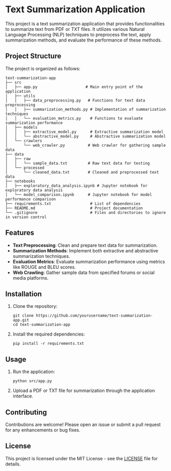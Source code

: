 # Text Summarization Application

This project is a text summarization application that provides functionalities to summarize text from PDF or TXT files. It utilizes various Natural Language Processing (NLP) techniques to preprocess the text, apply summarization methods, and evaluate the performance of these methods.

## Project Structure

The project is organized as follows:

```
text-summarization-app
├── src
│   ├── app.py                     # Main entry point of the application
│   ├── utils
│   │   ├── data_preprocessing.py   # Functions for text data preprocessing
│   │   ├── summarization_methods.py # Implementation of summarization techniques
│   │   └── evaluation_metrics.py    # Functions to evaluate summarization performance
│   ├── models
│   │   ├── extractive_model.py      # Extractive summarization model
│   │   └── abstractive_model.py     # Abstractive summarization model
│   └── crawlers
│       └── web_crawler.py          # Web crawler for gathering sample data
├── data
│   ├── raw
│   │   └── sample_data.txt         # Raw text data for testing
│   └── processed
│       └── cleaned_data.txt        # Cleaned and preprocessed text data
├── notebooks
│   ├── exploratory_data_analysis.ipynb # Jupyter notebook for exploratory data analysis
│   └── model_comparison.ipynb      # Jupyter notebook for model performance comparison
├── requirements.txt                 # List of dependencies
├── README.md                        # Project documentation
└── .gitignore                       # Files and directories to ignore in version control
```

## Features

- **Text Preprocessing**: Clean and prepare text data for summarization.
- **Summarization Methods**: Implement both extractive and abstractive summarization techniques.
- **Evaluation Metrics**: Evaluate summarization performance using metrics like ROUGE and BLEU scores.
- **Web Crawling**: Gather sample data from specified forums or social media platforms.

## Installation

1. Clone the repository:
   ```
   git clone https://github.com/yourusername/text-summarization-app.git
   cd text-summarization-app
   ```

2. Install the required dependencies:
   ```
   pip install -r requirements.txt
   ```

## Usage

1. Run the application:
   ```
   python src/app.py
   ```

2. Upload a PDF or TXT file for summarization through the application interface.

## Contributing

Contributions are welcome! Please open an issue or submit a pull request for any enhancements or bug fixes.

## License

This project is licensed under the MIT License - see the [LICENSE](LICENSE) file for details.